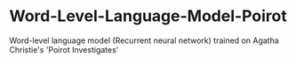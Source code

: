 # Word-Level-Language-Model-Poirot
Word-level language model (Recurrent neural network) trained on Agatha Christie's 'Poirot Investigates'
